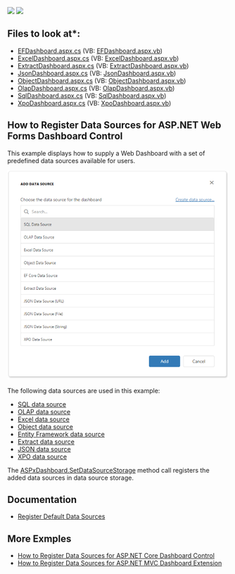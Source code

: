 <!-- default badges list -->
[![](https://img.shields.io/badge/Open_in_DevExpress_Support_Center-FF7200?style=flat-square&logo=DevExpress&logoColor=white)](https://supportcenter.devexpress.com/ticket/details/T830407)
[![](https://img.shields.io/badge/📖_How_to_use_DevExpress_Examples-e9f6fc?style=flat-square)](https://docs.devexpress.com/GeneralInformation/403183)
<!-- default badges end -->
## Files to look at*:

* [EFDashboard.aspx.cs](./CS/WebFormsDashboardDataSources/Pages/EFDashboard.aspx.cs) (VB: [EFDashboard.aspx.vb](./VB/WebFormsDashboardDataSources/Pages/EFDashboard.aspx.vb))
* [ExcelDashboard.aspx.cs](./CS/WebFormsDashboardDataSources/Pages/ExcelDashboard.aspx.cs) (VB: [ExcelDashboard.aspx.vb](./VB/WebFormsDashboardDataSources/Pages/ExcelDashboard.aspx.vb))
* [ExtractDashboard.aspx.cs](./CS/WebFormsDashboardDataSources/Pages/ExtractDashboard.aspx.cs) (VB: [ExtractDashboard.aspx.vb](./VB/WebFormsDashboardDataSources/Pages/ExtractDashboard.aspx.vb))
* [JsonDashboard.aspx.cs](./CS/WebFormsDashboardDataSources/Pages/JsonDashboard.aspx.cs) (VB: [JsonDashboard.aspx.vb](./VB/WebFormsDashboardDataSources/Pages/JsonDashboard.aspx.vb))
* [ObjectDashboard.aspx.cs](./CS/WebFormsDashboardDataSources/Pages/ObjectDashboard.aspx.cs) (VB: [ObjectDashboard.aspx.vb](./VB/WebFormsDashboardDataSources/Pages/ObjectDashboard.aspx.vb))
* [OlapDashboard.aspx.cs](./CS/WebFormsDashboardDataSources/Pages/OlapDashboard.aspx.cs) (VB: [OlapDashboard.aspx.vb](./VB/WebFormsDashboardDataSources/Pages/OlapDashboard.aspx.vb))
* [SqlDashboard.aspx.cs](./CS/WebFormsDashboardDataSources/Pages/SqlDashboard.aspx.cs) (VB: [SqlDashboard.aspx.vb](./VB/WebFormsDashboardDataSources/Pages/SqlDashboard.aspx.vb))
* [XpoDashboard.aspx.cs](./CS/WebFormsDashboardDataSources/Pages/XpoDashboard.aspx.cs) (VB: [XpoDashboard.aspx.vb](./VB/WebFormsDashboardDataSources/Pages/XpoDashboard.aspx.vb))

## How to Register Data Sources for ASP.NET Web Forms Dashboard Control

This example displays how to supply a Web Dashboard with a set of predefined data sources available for users.

![web-dashboard-data-sources](web-dashboard-data-sources.png)

The following data sources are used in this example:

- [SQL data source](https://docs.devexpress.com/Dashboard/401411/web-dashboard/aspnet-web-forms-dashboard-control/register-default-data-sources/sql-data-source)
- [OLAP data source](https://docs.devexpress.com/Dashboard/401409/web-dashboard/aspnet-web-forms-dashboard-control/register-default-data-sources/olap-data-source)
- [Excel data source](https://docs.devexpress.com/Dashboard/401407/web-dashboard/aspnet-web-forms-dashboard-control/register-default-data-sources/excel-data-source)
- [Object data source](https://docs.devexpress.com/Dashboard/401410/web-dashboard/aspnet-web-forms-dashboard-control/register-default-data-sources/object-data-source)
- [Entity Framework data source](https://docs.devexpress.com/Dashboard/401406/web-dashboard/aspnet-web-forms-dashboard-control/register-default-data-sources/entity-framework-data-source)
- [Extract data source](https://docs.devexpress.com/Dashboard/401408/web-dashboard/aspnet-web-forms-dashboard-control/register-default-data-sources/extract-data-source)
- [JSON data source](https://docs.devexpress.com/Dashboard/401408/web-dashboard/aspnet-web-forms-dashboard-control/register-default-data-sources/extract-data-source)
- [XPO data source](https://docs.devexpress.com/Dashboard/401412/web-dashboard/aspnet-web-forms-dashboard-control/register-default-data-sources/xpo-data-source)

The [ASPxDashboard.SetDataSourceStorage](https://docs.devexpress.com/Dashboard/DevExpress.DashboardWeb.ASPxDashboard.SetDataSourceStorage(DevExpress.DashboardWeb.IDataSourceStorage)) method call registers the added data sources in data source storage.

## Documentation

- [Register Default Data Sources](https://docs.devexpress.com/Dashboard/116300/web-dashboard/aspnet-web-forms-dashboard-control/register-default-data-sources)

## More Exmples

- [How to Register Data Sources for ASP.NET Core Dashboard Control](https://github.com/DevExpress-Examples/asp-net-core-dashboard-register-data-sources)
- [How to Register Data Sources for ASP.NET MVC Dashboard Extension](https://github.com/DevExpress-Examples/asp-net-mvc-dashboard-register-data-sources)
